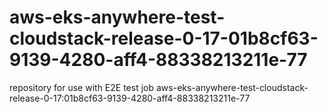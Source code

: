 # aws-eks-anywhere-test-cloudstack-release-0-17-01b8cf63-9139-4280-aff4-88338213211e-77
repository for use with E2E test job aws-eks-anywhere-test-cloudstack-release-0-17:01b8cf63-9139-4280-aff4-88338213211e-77
